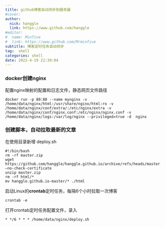 ```yaml
---
title: github博客自动同步到服务器
#cover: 
author: 
  nick: hanggle
  link: https://www.github.com/hanggle
#editor:
#  name: Minfive
#  link: https://www.github.com/Mrminfive
subtitle: 博客定时任务自动同步
tag:  shell
categories: shell
date: 2022-4-19 22:39:04
---
```


### docker创建nginx

配置nginx映射的配置和日志文件，静态网页文件路径

```
docker run -p 80:80 --name mynginx -v /home/data/nginx/html:/usr/share/nginx/html:ro -v /home/data/nginx/conf/extra/:/etc/nginx/extra -v /home/data/nginx/conf/nginx.conf:/etc/nginx/nginx.conf -v /home/data/nginx/logs:/var/log/nginx --privileged=true -d  nginx
```





### 创建脚本，自动拉取最新的文章

在使用目录新增 deploy.sh

```shell
#!/bin/bash
rm -rf master.zip
wget  https://github.com/hanggle/hanggle.github.io/archive/refs/heads/master.zip  –no-check-certificate
unzip master.zip
rm -rf html/*
mv hanggle.github.io-master/* ./html
```

启动Linux的**crontab**定时任务，每隔6个小时拉取一次博客

 ```
 crontab -e
 ```

打开crontab定时任务配置文件，录入

```
* */6 * * * /home/data/nginx/deploy.sh
```


